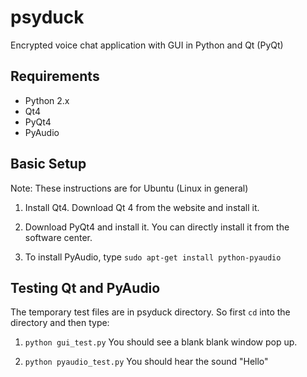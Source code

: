 # psyduck
Encrypted voice chat application with GUI in Python and Qt (PyQt) 

## Requirements
* Python 2.x
* Qt4
* PyQt4 
* PyAudio

## Basic Setup
Note: These instructions are for Ubuntu (Linux in general)

1. Install Qt4. Download Qt 4 from the website and install it.

2. Download PyQt4 and install it. You can directly install it from the software center.

3. To install PyAudio, type `sudo apt-get install python-pyaudio`

## Testing Qt and PyAudio
The temporary test files are in psyduck directory. So first `cd` into the directory and then type:

1. `python gui_test.py`
   You should see a blank blank window pop up.

2. `python pyaudio_test.py`
	You should hear the sound "Hello"